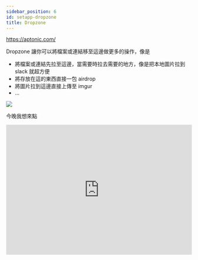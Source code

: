 ```yaml
---
sidebar_position: 6
id: setapp-dropzone
title: Dropzone
---
```


https://aptonic.com/

Dropzone 讓你可以將檔案或連結移至這邊做更多的操作，像是

- 將檔案或連結先拉至這邊，當需要時拉去需要的地方，像是把本地圖片拉到 slack 就超方便
- 將存放在這的東西直接一包 airdrop
- 將圖片拉到這邊直接上傳至 imgur
- ...

<img src="https://i.imgur.com/9BP3ZnQ.png" />

今晚我想來點

<iframe src="https://open.spotify.com/embed/track/7HJbpVOycx32pDjWvpF9hp?utm_source=generator" width="100%" height="352" frameBorder="0" allowfullscreen="" allow="autoplay; clipboard-write; encrypted-media; fullscreen; picture-in-picture" loading="lazy"></iframe>